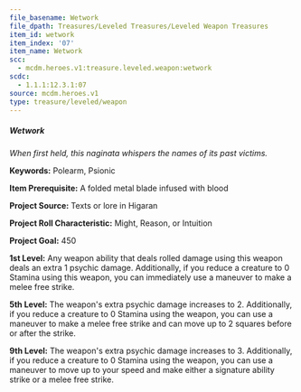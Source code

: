 ```yaml
---
file_basename: Wetwork
file_dpath: Treasures/Leveled Treasures/Leveled Weapon Treasures
item_id: wetwork
item_index: '07'
item_name: Wetwork
scc:
  - mcdm.heroes.v1:treasure.leveled.weapon:wetwork
scdc:
  - 1.1.1:12.3.1:07
source: mcdm.heroes.v1
type: treasure/leveled/weapon
---
```


##### Wetwork

*When first held, this naginata whispers the names of its past victims.*

**Keywords:** Polearm, Psionic

**Item Prerequisite:** A folded metal blade infused with blood

**Project Source:** Texts or lore in Higaran

**Project Roll Characteristic:** Might, Reason, or Intuition

**Project Goal:** 450

**1st Level:** Any weapon ability that deals rolled damage using this weapon deals an extra 1 psychic damage. Additionally, if you reduce a creature to 0 Stamina using this weapon, you can immediately use a maneuver to make a melee free strike.

**5th Level:** The weapon's extra psychic damage increases to 2. Additionally, if you reduce a creature to 0 Stamina using the weapon, you can use a maneuver to make a melee free strike and can move up to 2 squares before or after the strike.

**9th Level:** The weapon's extra psychic damage increases to 3. Additionally, if you reduce a creature to 0 Stamina using the weapon, you can use a maneuver to move up to your speed and make either a signature ability strike or a melee free strike.
